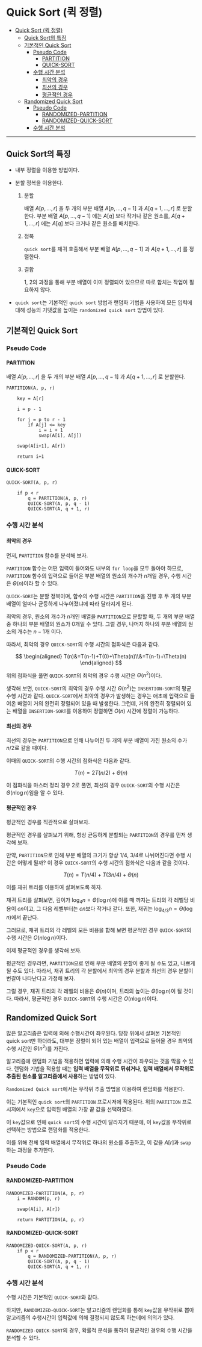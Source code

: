 # Quick Sort (퀵 정렬)

- [Quick Sort (퀵 정렬)](#quick-sort-퀵-정렬)
  - [Quick Sort의 특징](#quick-sort의-특징)
  - [기본적인 Quick Sort](#기본적인-quick-sort)
    - [Pseudo Code](#pseudo-code)
      - [PARTITION](#partition)
      - [QUICK-SORT](#quick-sort)
    - [수행 시간 분석](#수행-시간-분석)
      - [최악의 경우](#최악의-경우)
      - [최선의 경우](#최선의-경우)
      - [평균적인 경우](#평균적인-경우)
  - [Randomized Quick Sort](#randomized-quick-sort)
    - [Pseudo Code](#pseudo-code-1)
      - [RANDOMIZED-PARTITION](#randomized-partition)
      - [RANDOMIZED-QUICK-SORT](#randomized-quick-sort-1)
    - [수행 시간 분석](#수행-시간-분석-1)

***

## Quick Sort의 특징

- 내부 정렬을 이용한 방법이다.
- 분할 정복을 이용한다.

    1. 분할

        배열 $A[p, ..., r]$ 을 두 개의 부분 배열 $A[p, ..., q-1]$ 과 $A[q+1, ..., r]$ 로 분할한다. 부분 배열 $A[p, ..., q-1]$ 에는 $A[q]$ 보다 작거나 같은 원소를, $A[q+1, ..., r]$ 에는 $A[q]$ 보다 크거나 같은 원소를 배치한다.

    2. 정복

        `quick sort`를 재귀 호출해서 부분 배열 $A[p, ..., q-1]$ 과 $A[q+1, ..., r]$ 를 정렬한다.

    3. 결합

        1, 2의 과정을 통해 부분 배열이 이미 정렬되어 있으므로 따로 합치는 작업이 필요하지 않다.

- `quick sort`는 기본적인 `quick sort` 방법과 랜덤화 기법을 사용하여 모든 입력에 대해 성능의 기댓값을 높이는 `randomized quick sort` 방법이 있다.


## 기본적인 Quick Sort

### Pseudo Code

#### PARTITION

배열 $A[p, ..., r]$ 을 두 개의 부분 배열 $A[p, ..., q-1]$ 과 $A[q+1, ..., r]$ 로 분할한다.

```
PARTITION(A, p, r)

    key = A[r]

    i = p - 1

    for j = p to r - 1
        if A[j] <= key
            i = i + 1
            swap(A[i], A[j])
    
    swap(A[i+1], A[r])

    return i+1
```

#### QUICK-SORT

```
QUICK-SORT(A, p, r)

    if p < r
        q = PARTITION(A, p, r)
        QUICK-SORT(A, p, q - 1)
        QUICK-SORT(A, q + 1, r)
```

### 수행 시간 분석

#### 최악의 경우

먼저, `PARTITION` 함수를 분석해 보자.

`PARTITION` 함수는 어떤 입력이 들어와도 내부의 `for loop`을 모두 돌아야 하므로, `PARTITION` 함수의 입력으로 들어온 부분 배열의 원소의 개수가 $n$개일 경우, 수행 시간은 $\Theta(n)$이라 할 수 있다.

`QUICK-SORT`는 분할 정복이며, 함수의 수행 시간은 `PARTITION`을 진행 후 두 개의 부분 배열이 얼마나 균등하게 나누어졌냐에 따라 달라지게 된다.

최악의 경우, 원소의 개수가 $n$개인 배열을 `PARTITION`으로 분할할 때, 두 개의 부분 배열 중 하나의 부분 배열의 원소가 0개일 수 있다. 그럴 경우, 나머지 하나의 부분 배열의 원소의 개수는 $n-1$개 이다.

따라서, 최악의 경우 `QUICK-SORT`의 수행 시간의 점화식은 다음과 같다.

$$
\begin{aligned}
T(n)&=T(n-1)+T(0)+\Theta(n)\\&=T(n-1)+\Theta(n)
\end{aligned}
$$

위의 점화식을 풀면 `QUICK-SORT`의 최악의 경우 수행 시간은 $\Theta(n^{2})$이다.

생각해 보면, `QUICK-SORT`의 최악의 경우 수행 시간 $\Theta(n^{2})$는 `INSERTION-SORT`의 평균 수행 시간과 같다. `QUICK-SORT`에서 최악의 경우가 발생하는 경우는 애초에 입력으로 들어온 배열이 거의 완전히 정렬되어 있을 때 발생한다. 그런데, 거의 완전히 정렬되어 있는 배열을 `INSERTION-SORT`를 이용하여 정렬하면 $O(n)$ 시간에 정렬이 가능하다.

#### 최선의 경우

최선의 경우는 `PARTITION`으로 인해 나누어진 두 개의 부분 배열이 가진 원소의 수가 $n/2$로 같을 때이다.

이때의 `QUICK-SORT`의 수행 시간의 점화식은 다음과 같다.

$$
T(n)=2T(n/2)+\Theta(n)
$$

이 점화식을 마스터 정리 경우 2로 풀면, 최선의 경우 `QUICK-SORT`의 수행 시간은 $\Theta(n\log{n})$임을 알 수 있다.

#### 평균적인 경우

평균적인 경우를 직관적으로 살펴보자.

평균적인 경우를 살펴보기 위해, 항상 균등하게 분할되는 `PARTITION`의 경우를 먼저 생각해 보자.

만약, `PARTITION`으로 인해 부분 배열의 크기가 항상 $1/4$, $3/4$로 나뉘어진다면 수행 시간은 어떻게 될까? 이 경우 `QUICK-SORT`의 수행 시간의 점화식은 다음과 같을 것이다.

$$
T(n)=T(n/4)+T(3n/4)+\Theta(n)
$$

이를 재귀 트리를 이용하여 살펴보도록 하자. 

재귀 트리를 살펴보면, 깊이가 $\log_4{n}=\Theta(\log{n})$에 이를 때 까지는 트리의 각 레벨당 비용이 $cn$이고, 그 다음 레벨부터는 $cn$보다 작거나 같다. 또한, 재귀는 $\log_{4/3}{n}=\Theta(\log{n})$에서 끝난다.

그러므로, 재귀 트리의 각 레벨의 모든 비용을 합해 보면 평균적인 경우 `QUICK-SORT`의 수행 시간은 $O(n\log{n})$이다. 

이제 평균적인 경우를 생각해 보자.

평균적인 경우라면, `PARTITION`으로 인해 부분 배열의 분할이 좋게 될 수도 있고, 나쁘게 될 수도 있다. 따라서, 재귀 트리의 각 분할에서 최악의 경우 분할과 최선의 경우 분할이 번갈아 나타난다고 가정해 보자.

그럴 경우, 재귀 트리의 각 레벨의 비용은 $\Theta(n)$이며, 트리의 높이는 $\Theta(\log{n})$이 될 것이다. 따라서, 평균적인 경우 `QUICK-SORT`의 수행 시간은 $O(n\log{n})$이다.

## Randomized Quick Sort

많은 알고리즘은 입력에 의해 수행시간이 좌우된다. 당장 위에서 살펴본 기본적인 quick sort만 하더라도, 대부분 정렬이 되어 있는 배열이 입력으로 들어올 경우 최악의 수행 시간인 $\Theta(n^{2})$를 가진다.

알고리즘에 랜덤화 기법을 적용하면 입력에 의해 수행 시간이 좌우되는 것을 막을 수 있다. 랜덤화 기법을 적용할 때는 **입력 배열을 무작위로 뒤섞거나**, **입력 배열에서 무작위로 추출된 원소를 알고리즘에서 사용**하는 방법이 있다.

`Randomized Quick sort`에서는 무작위 추출 방법을 이용하여 랜덤화를 적용한다.

이는 기본적인 `quick sort`의 `PARTITION` 프로시저에 적용된다. 위의 `PARTITION` 프로시저에서 `key`으로 입력된 배열의 가장 끝 값을 선택하였다.

이 `key`값으로 인해 `quick sort`의 수행 시간이 달라지기 때문에, 이 `key`값을 무작위로 선택하는 방법으로 랜덤화를 적용한다. 

이를 위해 전체 입력 배열에서 무작위로 하나의 원소를 추출하고, 이 값을 $A[r]$과 `swap`하는 과정을 추가한다.

### Pseudo Code

#### RANDOMIZED-PARTITION

```
RANDOMIZED-PARTITION(A, p, r)
    i = RANDOM(p, r)

    swap(A[i], A[r])

    return PARTITION(A, p, r)
```

#### RANDOMIZED-QUICK-SORT

```
RANDOMIZED-QUICK-SORT(A, p, r)
    if p < r
        q = RANDOMIZED-PARTITION(A, p, r)
        QUICK-SORT(A, p, q - 1)
        QUICK-SORT(A, q + 1, r)
```

### 수행 시간 분석

수행 시간은 기본적인 `QUICK-SORT`와 같다.

하지만, `RANDOMIZED-QUICK-SORT`는 알고리즘의 랜덤화를 통해 `key`값을 무작위로 뽑아 알고리즘의 수행시간이 입력값에 의해 결정되지 않도록 하는데에 의의가 있다.

`RANDOMIZED-QUICK-SORT`의 경우, 확률적 분석을 통하여 평균적인 경우의 수행 시간을 분석할 수 있다.